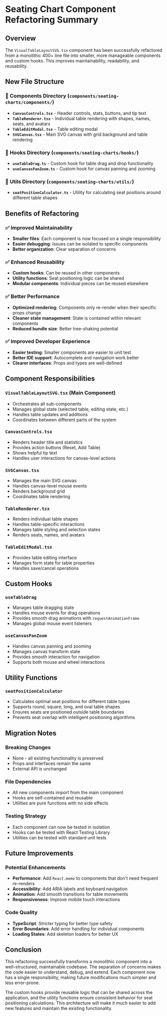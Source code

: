 # Seating Chart Component Refactoring Summary

## Overview
The `VisualTableLayoutSVG.tsx` component has been successfully refactored from a monolithic 400+ line file into smaller, more manageable components and custom hooks. This improves maintainability, readability, and reusability.

## New File Structure

### 📁 **Components Directory** (`components/seating-charts/components/`)
- **`CanvasControls.tsx`** - Header controls, stats, buttons, and tip text
- **`TableRenderer.tsx`** - Individual table rendering with shapes, names, seats, and avatars
- **`TableEditModal.tsx`** - Table editing modal
- **`SVGCanvas.tsx`** - Main SVG canvas with grid background and table rendering

### 📁 **Hooks Directory** (`components/seating-charts/hooks/`)
- **`useTableDrag.ts`** - Custom hook for table drag and drop functionality
- **`useCanvasPanZoom.ts`** - Custom hook for canvas panning and zooming

### 📁 **Utils Directory** (`components/seating-charts/utils/`)
- **`seatPositionCalculator.ts`** - Utility for calculating seat positions around different table shapes

## Benefits of Refactoring

### ✅ **Improved Maintainability**
- **Smaller files**: Each component is now focused on a single responsibility
- **Easier debugging**: Issues can be isolated to specific components
- **Better organization**: Clear separation of concerns

### ✅ **Enhanced Reusability**
- **Custom hooks**: Can be reused in other components
- **Utility functions**: Seat positioning logic can be shared
- **Modular components**: Individual pieces can be reused elsewhere

### ✅ **Better Performance**
- **Optimized rendering**: Components only re-render when their specific props change
- **Cleaner state management**: State is contained within relevant components
- **Reduced bundle size**: Better tree-shaking potential

### ✅ **Improved Developer Experience**
- **Easier testing**: Smaller components are easier to unit test
- **Better IDE support**: Autocomplete and navigation work better
- **Clearer interfaces**: Props and types are well-defined

## Component Responsibilities

### **`VisualTableLayoutSVG.tsx` (Main Component)**
- Orchestrates all sub-components
- Manages global state (selected table, editing state, etc.)
- Handles table updates and additions
- Coordinates between different parts of the system

### **`CanvasControls.tsx`**
- Renders header title and statistics
- Provides action buttons (Reset, Add Table)
- Shows helpful tip text
- Handles user interactions for canvas-level actions

### **`SVGCanvas.tsx`**
- Manages the main SVG canvas
- Handles canvas-level mouse events
- Renders background grid
- Coordinates table rendering

### **`TableRenderer.tsx`**
- Renders individual table shapes
- Handles table-specific interactions
- Manages table styling and selection states
- Renders seats, names, and avatars

### **`TableEditModal.tsx`**
- Provides table editing interface
- Manages form state for table properties
- Handles save/cancel operations

## Custom Hooks

### **`useTableDrag`**
- Manages table dragging state
- Handles mouse events for drag operations
- Provides smooth drag animations with `requestAnimationFrame`
- Manages global mouse event listeners

### **`useCanvasPanZoom`**
- Handles canvas panning and zooming
- Manages canvas transform state
- Provides smooth interaction for navigation
- Supports both mouse and wheel interactions

## Utility Functions

### **`seatPositionCalculator`**
- Calculates optimal seat positions for different table types
- Supports round, square, long, and oval table shapes
- Ensures seats are positioned outside table boundaries
- Prevents seat overlap with intelligent positioning algorithms

## Migration Notes

### **Breaking Changes**
- None - all existing functionality is preserved
- Props and interfaces remain the same
- External API is unchanged

### **File Dependencies**
- All new components import from the main component
- Hooks are self-contained and reusable
- Utilities are pure functions with no side effects

### **Testing Strategy**
- Each component can now be tested in isolation
- Hooks can be tested with React Testing Library
- Utilities can be tested with standard unit tests

## Future Improvements

### **Potential Enhancements**
- **Performance**: Add `React.memo` to components that don't need frequent re-renders
- **Accessibility**: Add ARIA labels and keyboard navigation
- **Animation**: Add smooth transitions for table movements
- **Responsiveness**: Improve mobile touch interactions

### **Code Quality**
- **TypeScript**: Stricter typing for better type safety
- **Error Boundaries**: Add error handling for individual components
- **Loading States**: Add skeleton loaders for better UX

## Conclusion

This refactoring successfully transforms a monolithic component into a well-structured, maintainable codebase. The separation of concerns makes the code easier to understand, debug, and extend. Each component now has a single responsibility, making future modifications much simpler and less error-prone.

The custom hooks provide reusable logic that can be shared across the application, and the utility functions ensure consistent behavior for seat positioning calculations. This architecture will make it much easier to add new features and maintain the existing functionality.
